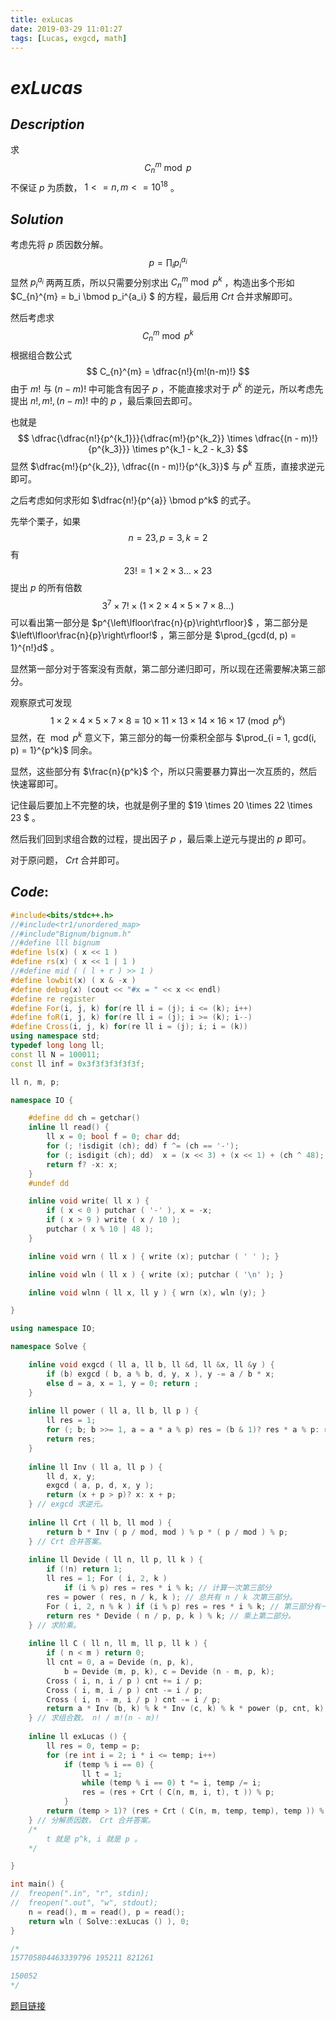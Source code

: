 ```yaml
---
title: exLucas
date: 2019-03-29 11:01:27
tags: [Lucas, exgcd, math]
---
```


# $exLucas$



## $Description$

求 
$$
C_n^m \bmod p
$$
不保证 $p$ 为质数， $1<=n, m <= 10^{18}$  。



## $Solution$

考虑先将 $p$ 质因数分解。
$$
p = \prod_{i}p_i^{a_i}
$$
显然 $p_i^{a_i}$ 两两互质，所以只需要分别求出 $C_{n}^{m} \bmod p^k$ ，构造出多个形如 $C_{n}^{m} = b_i \bmod p_i^{a_i} $ 的方程，最后用 $Crt$ 合并求解即可。

然后考虑求
$$
C_{n}^{m} \bmod p^k
$$
根据组合数公式
$$
C_{n}^{m} = \dfrac{n!}{m!(n-m)!}
$$
由于 $m!$ 与 $(n - m)!$ 中可能含有因子 $p$ ，不能直接求对于 $p^k$ 的逆元，所以考虑先提出 $n!, m!, (n - m)!$ 中的 $p$ ，最后乘回去即可。

也就是
$$
\dfrac{\dfrac{n!}{p^{k_1}}}{\dfrac{m!}{p^{k_2}} \times \dfrac{(n - m)!}{p^{k_3}}} \times p^{k_1 - k_2 - k_3}
$$
显然 $\dfrac{m!}{p^{k_2}}, \dfrac{(n - m)!}{p^{k_3}}$ 与 $p^k$ 互质，直接求逆元即可。

之后考虑如何求形如 $\dfrac{n!}{p^{a}} \bmod p^k$ 的式子。

先举个栗子，如果
$$
n = 23, p = 3, k = 2
$$
有
$$
23! = 1 \times 2 \times 3 \ldots \times 23
$$
提出 $p$ 的所有倍数
$$
3^{7} \times 7! \times (1 \times 2 \times 4 \times 5 \times 7 \times 8 \ldots)
$$
可以看出第一部分是 $p^{\left\lfloor\frac{n}{p}\right\rfloor}​$ ，第二部分是 $\left\lfloor\frac{n}{p}\right\rfloor!​$ ，第三部分是 $\prod_{gcd(d, p) = 1}^{n!}d​$ 。

显然第一部分对于答案没有贡献，第二部分递归即可，所以现在还需要解决第三部分。

观察原式可发现
$$
1 \times 2 \times 4 \times 5 \times 7 \times 8 \equiv 10 \times 11 \times 13 \times 14 \times 16 \times 17 \pmod {p^k}
$$
显然，在 $\bmod {p^k}$ 意义下，第三部分的每一份乘积全部与 $\prod_{i = 1, gcd(i, p) = 1}^{p^k}$ 同余。

显然，这些部分有 $\frac{n}{p^k}$ 个，所以只需要暴力算出一次互质的，然后快速幂即可。

记住最后要加上不完整的块，也就是例子里的 $19 \times 20 \times 22 \times 23 $ 。

然后我们回到求组合数的过程，提出因子 $p$ ，最后乘上逆元与提出的 $p$ 即可。

对于原问题， $Crt$ 合并即可。



## $Code:$

```cpp
#include<bits/stdc++.h>
//#include<tr1/unordered_map>
//#include"Bignum/bignum.h"
//#define lll bignum
#define ls(x) ( x << 1 )
#define rs(x) ( x << 1 | 1 )
//#define mid ( ( l + r ) >> 1 )
#define lowbit(x) ( x & -x )
#define debug(x) (cout << "#x = " << x << endl)
#define re register
#define For(i, j, k) for(re ll i = (j); i <= (k); i++)
#define foR(i, j, k) for(re ll i = (j); i >= (k); i--)
#define Cross(i, j, k) for(re ll i = (j); i; i = (k))
using namespace std;
typedef long long ll;
const ll N = 100011;
const ll inf = 0x3f3f3f3f3f3f;

ll n, m, p;

namespace IO {

    #define dd ch = getchar()
    inline ll read() {
        ll x = 0; bool f = 0; char dd;
        for (; !isdigit (ch); dd) f ^= (ch == '-');
        for (; isdigit (ch); dd)  x = (x << 3) + (x << 1) + (ch ^ 48);
        return f? -x: x;
    }
    #undef dd

    inline void write( ll x ) {
        if ( x < 0 ) putchar ( '-' ), x = -x;
        if ( x > 9 ) write ( x / 10 );
        putchar ( x % 10 | 48 );
    }

    inline void wrn ( ll x ) { write (x); putchar ( ' ' ); }

    inline void wln ( ll x ) { write (x); putchar ( '\n' ); }

    inline void wlnn ( ll x, ll y ) { wrn (x), wln (y); }

}

using namespace IO;

namespace Solve {

    inline void exgcd ( ll a, ll b, ll &d, ll &x, ll &y ) {
        if (b) exgcd ( b, a % b, d, y, x ), y -= a / b * x;
        else d = a, x = 1, y = 0; return ;
    }
    
    inline ll power ( ll a, ll b, ll p ) {
        ll res = 1;
        for (; b; b >>= 1, a = a * a % p) res = (b & 1)? res * a % p: res;
        return res;
    }
    
    inline ll Inv ( ll a, ll p ) {
        ll d, x, y;
        exgcd ( a, p, d, x, y );
        return (x + p > p)? x: x + p;
    } // exgcd 求逆元。 
    
    inline ll Crt ( ll b, ll mod ) {
        return b * Inv ( p / mod, mod ) % p * ( p / mod ) % p;
    } // Crt 合并答案。 
    
    inline ll Devide ( ll n, ll p, ll k ) {
        if (!n) return 1;
        ll res = 1; For ( i, 2, k ) 
            if (i % p) res = res * i % k; // 计算一次第三部分 
        res = power ( res, n / k, k ); // 总共有 n / k 次第三部分。 
        For ( i, 2, n % k ) if (i % p) res = res * i % k; // 第三部分有一点没被乘进去。 
        return res * Devide ( n / p, p, k ) % k; // 乘上第二部分。 
    } // 求阶乘。 
    
    inline ll C ( ll n, ll m, ll p, ll k ) {
        if ( n < m ) return 0;
        ll cnt = 0, a = Devide (n, p, k), 
            b = Devide (m, p, k), c = Devide (n - m, p, k);
        Cross ( i, n, i / p ) cnt += i / p;
        Cross ( i, m, i / p ) cnt -= i / p;
        Cross ( i, n - m, i / p ) cnt -= i / p;
        return a * Inv (b, k) % k * Inv (c, k) % k * power (p, cnt, k) % k;
    } // 求组合数。 n! / m!(n - m)!
    
    inline ll exLucas () {
        ll res = 0, temp = p;
        for (re int i = 2; i * i <= temp; i++) 
            if (temp % i == 0) {
                ll t = 1;
                while (temp % i == 0) t *= i, temp /= i;
                res = (res + Crt ( C(n, m, i, t), t )) % p;
            }
        return (temp > 1)? (res + Crt ( C(n, m, temp, temp), temp )) % p: res;
    } // 分解质因数， Crt 合并答案。
    /*
        t 就是 p^k, i 就是 p 。 
    */ 

}

int main() {
//  freopen(".in", "r", stdin);
//  freopen(".out", "w", stdout);
    n = read(), m = read(), p = read();
    return wln ( Solve::exLucas () ), 0;
}

/*
157705804463339796 195211 821261

150052
*/

```

[题目链接](<https://www.luogu.org/problemnew/show/P4720>)

 